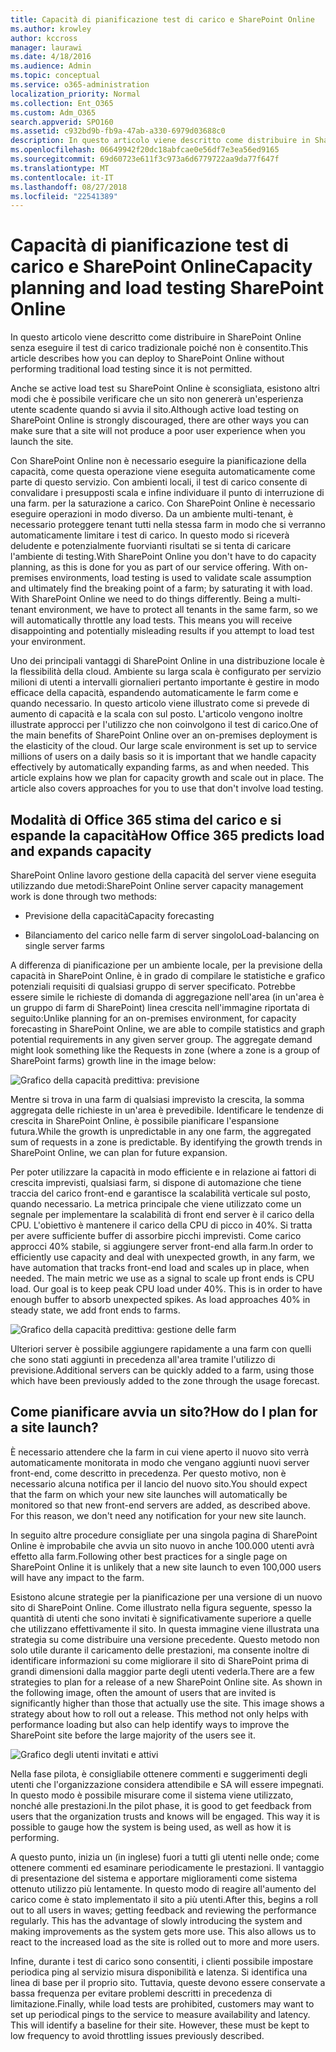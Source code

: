 ```yaml
---
title: Capacità di pianificazione test di carico e SharePoint Online
ms.author: krowley
author: kccross
manager: laurawi
ms.date: 4/18/2016
ms.audience: Admin
ms.topic: conceptual
ms.service: o365-administration
localization_priority: Normal
ms.collection: Ent_O365
ms.custom: Adm_O365
search.appverid: SPO160
ms.assetid: c932bd9b-fb9a-47ab-a330-6979d03688c0
description: In questo articolo viene descritto come distribuire in SharePoint Online senza eseguire il test di carico tradizionale poiché non è consentito.
ms.openlocfilehash: 06649942f20dc18abfcae0e56df7e3ea56ed9165
ms.sourcegitcommit: 69d60723e611f3c973a6d6779722aa9da77f647f
ms.translationtype: MT
ms.contentlocale: it-IT
ms.lasthandoff: 08/27/2018
ms.locfileid: "22541389"
---
```

# <a name="capacity-planning-and-load-testing-sharepoint-online"></a><span data-ttu-id="2be58-103">Capacità di pianificazione test di carico e SharePoint Online</span><span class="sxs-lookup"><span data-stu-id="2be58-103">Capacity planning and load testing SharePoint Online</span></span>

<span data-ttu-id="2be58-104">In questo articolo viene descritto come distribuire in SharePoint Online senza eseguire il test di carico tradizionale poiché non è consentito.</span><span class="sxs-lookup"><span data-stu-id="2be58-104">This article describes how you can deploy to SharePoint Online without performing traditional load testing since it is not permitted.</span></span>
  
<span data-ttu-id="2be58-105">Anche se active load test su SharePoint Online è sconsigliata, esistono altri modi che è possibile verificare che un sito non genererà un'esperienza utente scadente quando si avvia il sito.</span><span class="sxs-lookup"><span data-stu-id="2be58-105">Although active load testing on SharePoint Online is strongly discouraged, there are other ways you can make sure that a site will not produce a poor user experience when you launch the site.</span></span> 
  
<span data-ttu-id="2be58-p101">Con SharePoint Online non è necessario eseguire la pianificazione della capacità, come questa operazione viene eseguita automaticamente come parte di questo servizio. Con ambienti locali, il test di carico consente di convalidare i presupposti scala e infine individuare il punto di interruzione di una farm. per la saturazione a carico. Con SharePoint Online è necessario eseguire operazioni in modo diverso. Da un ambiente multi-tenant, è necessario proteggere tenant tutti nella stessa farm in modo che si verranno automaticamente limitare i test di carico. In questo modo si riceverà deludente e potenzialmente fuorvianti risultati se si tenta di caricare l'ambiente di testing.</span><span class="sxs-lookup"><span data-stu-id="2be58-p101">With SharePoint Online you don't have to do capacity planning, as this is done for you as part of our service offering. With on-premises environments, load testing is used to validate scale assumption and ultimately find the breaking point of a farm; by saturating it with load. With SharePoint Online we need to do things differently. Being a multi-tenant environment, we have to protect all tenants in the same farm, so we will automatically throttle any load tests. This means you will receive disappointing and potentially misleading results if you attempt to load test your environment.</span></span>
  
<span data-ttu-id="2be58-p102">Uno dei principali vantaggi di SharePoint Online in una distribuzione locale è la flessibilità della cloud. Ambiente su larga scala è configurato per servizio milioni di utenti a intervalli giornalieri pertanto importante è gestire in modo efficace della capacità, espandendo automaticamente le farm come e quando necessario. In questo articolo viene illustrato come si prevede di aumento di capacità e la scala con sul posto. L'articolo vengono inoltre illustrate approcci per l'utilizzo che non coinvolgono il test di carico.</span><span class="sxs-lookup"><span data-stu-id="2be58-p102">One of the main benefits of SharePoint Online over an on-premises deployment is the elasticity of the cloud. Our large scale environment is set up to service millions of users on a daily basis so it is important that we handle capacity effectively by automatically expanding farms, as and when needed. This article explains how we plan for capacity growth and scale out in place. The article also covers approaches for you to use that don't involve load testing.</span></span>
  
## <a name="how-office-365-predicts-load-and-expands-capacity"></a><span data-ttu-id="2be58-115">Modalità di Office 365 stima del carico e si espande la capacità</span><span class="sxs-lookup"><span data-stu-id="2be58-115">How Office 365 predicts load and expands capacity</span></span>

<span data-ttu-id="2be58-116">SharePoint Online lavoro gestione della capacità del server viene eseguita utilizzando due metodi:</span><span class="sxs-lookup"><span data-stu-id="2be58-116">SharePoint Online server capacity management work is done through two methods:</span></span>
  
- <span data-ttu-id="2be58-117">Previsione della capacità</span><span class="sxs-lookup"><span data-stu-id="2be58-117">Capacity forecasting</span></span>
    
- <span data-ttu-id="2be58-118">Bilanciamento del carico nelle farm di server singolo</span><span class="sxs-lookup"><span data-stu-id="2be58-118">Load-balancing on single server farms</span></span>
    
<span data-ttu-id="2be58-p103">A differenza di pianificazione per un ambiente locale, per la previsione della capacità in SharePoint Online, è in grado di compilare le statistiche e grafico potenziali requisiti di qualsiasi gruppo di server specificato. Potrebbe essere simile le richieste di domanda di aggregazione nell'area (in un'area è un gruppo di farm di SharePoint) linea crescita nell'immagine riportata di seguito:</span><span class="sxs-lookup"><span data-stu-id="2be58-p103">Unlike planning for an on-premises environment, for capacity forecasting in SharePoint Online, we are able to compile statistics and graph potential requirements in any given server group. The aggregate demand might look something like the Requests in zone (where a zone is a group of SharePoint farms) growth line in the image below:</span></span>
  
![Grafico della capacità predittiva: previsione](media/ca800cb6-cc59-451f-98bd-55e035489af3.png)
  
<span data-ttu-id="2be58-p104">Mentre si trova in una farm di qualsiasi imprevisto la crescita, la somma aggregata delle richieste in un'area è prevedibile. Identificare le tendenze di crescita in SharePoint Online, è possibile pianificare l'espansione futura.</span><span class="sxs-lookup"><span data-stu-id="2be58-p104">While the growth is unpredictable in any one farm, the aggregated sum of requests in a zone is predictable. By identifying the growth trends in SharePoint Online, we can plan for future expansion.</span></span>
  
<span data-ttu-id="2be58-p105">Per poter utilizzare la capacità in modo efficiente e in relazione ai fattori di crescita imprevisti, qualsiasi farm, si dispone di automazione che tiene traccia del carico front-end e garantisce la scalabilità verticale sul posto, quando necessario. La metrica principale che viene utilizzato come un segnale per implementare la scalabilità di front end server è il carico della CPU. L'obiettivo è mantenere il carico della CPU di picco in 40%. Si tratta per avere sufficiente buffer di assorbire picchi imprevisti. Come carico approcci 40% stabile, si aggiungere server front-end alla farm.</span><span class="sxs-lookup"><span data-stu-id="2be58-p105">In order to efficiently use capacity and deal with unexpected growth, in any farm, we have automation that tracks front-end load and scales up in place, when needed. The main metric we use as a signal to scale up front ends is CPU load. Our goal is to keep peak CPU load under 40%. This is in order to have enough buffer to absorb unexpected spikes. As load approaches 40% in steady state, we add front ends to farms.</span></span>
  
![Grafico della capacità predittiva: gestione delle farm](media/6b2a8c63-24c1-4504-b7a3-3d3b3be2583a.png)
  
<span data-ttu-id="2be58-130">Ulteriori server è possibile aggiungere rapidamente a una farm con quelli che sono stati aggiunti in precedenza all'area tramite l'utilizzo di previsione.</span><span class="sxs-lookup"><span data-stu-id="2be58-130">Additional servers can be quickly added to a farm, using those which have been previously added to the zone through the usage forecast.</span></span> 
  
## <a name="how-do-i-plan-for-a-site-launch"></a><span data-ttu-id="2be58-131">Come pianificare avvia un sito?</span><span class="sxs-lookup"><span data-stu-id="2be58-131">How do I plan for a site launch?</span></span>

<span data-ttu-id="2be58-p106">È necessario attendere che la farm in cui viene aperto il nuovo sito verrà automaticamente monitorata in modo che vengano aggiunti nuovi server front-end, come descritto in precedenza. Per questo motivo, non è necessario alcuna notifica per il lancio del nuovo sito.</span><span class="sxs-lookup"><span data-stu-id="2be58-p106">You should expect that the farm on which your new site launches will automatically be monitored so that new front-end servers are added, as described above. For this reason, we don't need any notification for your new site launch.</span></span>
  
<span data-ttu-id="2be58-134">In seguito altre procedure consigliate per una singola pagina di SharePoint Online è improbabile che avvia un sito nuovo in anche 100.000 utenti avrà effetto alla farm.</span><span class="sxs-lookup"><span data-stu-id="2be58-134">Following other best practices for a single page on SharePoint Online it is unlikely that a new site launch to even 100,000 users will have any impact to the farm.</span></span>
  
<span data-ttu-id="2be58-p107">Esistono alcune strategie per la pianificazione per una versione di un nuovo sito di SharePoint Online. Come illustrato nella figura seguente, spesso la quantità di utenti che sono invitati è significativamente superiore a quelle che utilizzano effettivamente il sito. In questa immagine viene illustrata una strategia su come distribuire una versione precedente. Questo metodo non solo utile durante il caricamento delle prestazioni, ma consente inoltre di identificare informazioni su come migliorare il sito di SharePoint prima di grandi dimensioni dalla maggior parte degli utenti vederla.</span><span class="sxs-lookup"><span data-stu-id="2be58-p107">There are a few strategies to plan for a release of a new SharePoint Online site. As shown in the following image, often the amount of users that are invited is significantly higher than those that actually use the site. This image shows a strategy about how to roll out a release. This method not only helps with performance loading but also can help identify ways to improve the SharePoint site before the large majority of the users see it.</span></span>
  
![Grafico degli utenti invitati e attivi](media/0bc14a20-9420-4986-b9b9-fbcd2c6e0fb9.png)
  
<span data-ttu-id="2be58-p108">Nella fase pilota, è consigliabile ottenere commenti e suggerimenti degli utenti che l'organizzazione considera attendibile e SA will essere impegnati. In questo modo è possibile misurare come il sistema viene utilizzato, nonché alle prestazioni.</span><span class="sxs-lookup"><span data-stu-id="2be58-p108">In the pilot phase, it is good to get feedback from users that the organization trusts and knows will be engaged. This way it is possible to gauge how the system is being used, as well as how it is performing.</span></span>
  
<span data-ttu-id="2be58-p109">A questo punto, inizia un (in inglese) fuori a tutti gli utenti nelle onde; come ottenere commenti ed esaminare periodicamente le prestazioni. Il vantaggio di presentazione del sistema e apportare miglioramenti come sistema ottenuto utilizzo più lentamente. In questo modo di reagire all'aumento del carico come è stato implementato il sito a più utenti.</span><span class="sxs-lookup"><span data-stu-id="2be58-p109">After this, begins a roll out to all users in waves; getting feedback and reviewing the performance regularly. This has the advantage of slowly introducing the system and making improvements as the system gets more use. This also allows us to react to the increased load as the site is rolled out to more and more users.</span></span>
  
<span data-ttu-id="2be58-p110">Infine, durante i test di carico sono consentiti, i clienti possibile impostare periodica ping al servizio misura disponibilità e latenza. Si identifica una linea di base per il proprio sito. Tuttavia, queste devono essere conservate a bassa frequenza per evitare problemi descritti in precedenza di limitazione.</span><span class="sxs-lookup"><span data-stu-id="2be58-p110">Finally, while load tests are prohibited, customers may want to set up periodical pings to the service to measure availability and latency. This will identify a baseline for their site. However, these must be kept to low frequency to avoid throttling issues previously described.</span></span>
  

